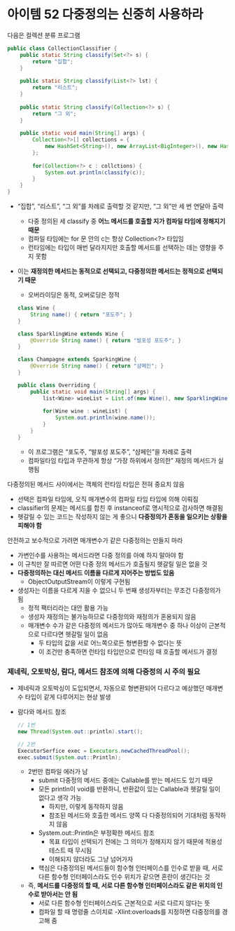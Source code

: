 # 아이템 52 다중정의는 신중히 사용하라

다음은 컬렉션 분류 프로그램

```java
public class CollectionClassifier {
	public static String classify(Set<?> s) {
		return "집합";
	}
	
	public static String classify(List<?> lst) {
		return "리스트";
	}
	
	public static String classify(Collection<?> s) {
		return "그 외";
	}
	
	public static void main(String[] args) {
		Collection<?>[] collections = {
			new HashSet<String>(), new ArrayList<BigInteger>(), new HashMap<String, String>().values()
		};
		
		for(Collection<?> c : collctions) {
			System.out.println(classify(c));
		}
	}
}
```

- “집합”, “리스트”, “그 외”를 차례로 출력할 것 같지만, “그 외”만 세 번 연달아 출력
    - 다중 정의된 세 classify 중 **어느 메서드를 호출할 지가 컴파일 타임에 정해지기 때문**
    - 컴파일 타임에는 for 문 안의 c는 항상 Collection<?> 타입임
    - 런타임에는 타입이 매번 달라지지만 호출할 메서드를 선택하는 데는 영향을 주지 못함
- 이는 **재정의한 메서드는 동적으로 선택되고, 다중정의한 메서드는 정적으로 선택되기 때문**
    - 오버라이딩은 동적, 오버로딩은 정적
    
    ```java
    class Wine {
    	String name() { return "포도주"; }
    }
    
    class SparklingWine extends Wine {
    	@Override String name() { return "발포성 포도주"; }
    }
    
    class Champagne extends SparkingWine {
    	@Override String name() { return "샴페인"; }
    }
    
    public class Overriding {
    	public static void main(String[] args) {
    		list<Wine> wineList = List.of(new Wine(), new SparklingWine(), new Champagne());
    		
    		for(Wine wine : wineList) {
    			System.out.println(wine.name());
    		}
    	}
    }
    ```
    
    - 이 프로그램은 “포도주, “발포성 포도주”, “샴페인”을 차례로 출력
    - 컴파일타임 타입과 무관하게 항상 “가장 하위에서 정의한” 재정의 메서드가 실행됨

다중정의된 메서드 사이에서는 객체의 런타임 타입은 전혀 중요치 않음

- 선택은 컴파일 타임에, 오직 매개변수의 컴파일 타임 타입에 의해 이뤄짐
- classifier의 문제는 메서드를 합친 후 instanceof로 명시적으로 검사하면 해결됨
- 헷갈릴 수 있는 코드는 작성하지 않는 게 좋으니 **다중정의가 혼동을 일으키는 상황을 피해야 함**

안전하고 보수적으로 가려면 매개변수가 같은 다중정의는 만들지 마라

- 가변인수를 사용하는 메서드라면 다중 정의를 아예 하지 말아야 함
- 이 규칙만 잘 따르면 어떤 다중 정의 메서드가 호출될지 헷갈릴 일은 없을 것
- **다중정의하는 대신 메서드 이름을 다르게 지어주는 방법도 있음**
    - ObjectOutputStream이 이렇게 구현됨
- 생성자는 이름을 다르게 지을 수 없으니 두 번째 생성자부터는 무조건 다중정의가 됨
    - 정적 팩터리라는 대안 활용 가능
    - 생성자 재정의는 불가능하므로 다중정의와 재정의가 혼용되지 않음
    - 매개변수 수가 같은 다중정의 메서드가 많아도 매개변수 중 하나 이상이 근본적으로 다르다면 헷갈릴 일이 없음
        - 두 타입의 값을 서로 어느쪽으로든 형변환할 수 없다는 뜻
        - 이 조건만 충족하면 런타임 타입만으로 런타임 때 호출할 메서드가 결정

### 제네릭, 오토박싱, 람다, 메서드 참조에 의해 다중정의 시 주의 필요

- 제네릭과 오토박싱이 도입되면서, 자동으로 형변환되어 다르다고 예상했던 매개변수 타입이 같게 다루어지는 현상 발생
- 람다와 메서드 참조
    
    ```java
    // 1번
    new Thread(System.out::println).start();
    
    // 2번
    ExecutorSerfice exec = Executors.newCachedThreadPool();
    exec.submit(System.out::Println);
    ```
    
    - 2번만 컴파일 에러가 남
        - submit 다중정의 메서드 중에는 Callable<T>를 받는 메서드도 있기 때문
        - 모든 println이 void를 반환하니, 반환값이 있는 Callable과 헷갈릴 일이 없다고 생각 가능
            - 하지만, 이렇게 동작하지 않음
            - 참조된 메서드와 호출한 메서드 양쪽 다 다중정의되어 기대처럼 동작하지 않음
        - System.out::Println은 부정확한 메서드 참조
            - 목표 타입이 선택되기 전에는 그 의미가 정해지지 않기 때문에 적용성 테스트 때 무시됨
            - 이해되지 않더라도 그냥 넘어가자
        - 핵심은 다중정의된 메서드들이 함수형 인터페이스를 인수로 받을 때, 서로 다른 함수형 인터페이스라도 인수 위치가 같으면 혼란이 생긴다는 것
    - 즉, **메서드를 다중정의 할 때, 서로 다른 함수형 인터페이스라도 같은 위치의 인수로 받아서는 안 됨**
        - 서로 다른 함수형 인터페이스라도 근본적으로 서로 다르지 않다는 뜻
        - 컴파일 할 때 명령줄 스이치로 -Xlint:overloads를 지정하면 다중정의를 경고해 줌
